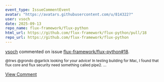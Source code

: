 ```yaml
---
event_type: IssueCommentEvent
avatar: "https://avatars.githubusercontent.com/u/814322?"
user: vsoch
date: 2025-09-13
repo_name: flux-framework/flux-python
html_url: https://github.com/flux-framework/flux-python/pull/18
repo_url: https://github.com/flux-framework/flux-python
---
```


<a href='https://github.com/vsoch' target='_blank'>vsoch</a> commented on issue <a href='https://github.com/flux-framework/flux-python/pull/18' target='_blank'>flux-framework/flux-python#18</a>.

<small>@trws @grondo @garlick looking for your advice! In testing building for Mac, I found that flux core and flux security need something called pipe2. ...</small>

<a href='https://github.com/flux-framework/flux-python/pull/18' target='_blank'>View Comment</a>